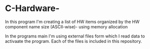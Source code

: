 # C-Hardware-
In this program I'm creating a list of HW items organized by the HW component name size (ASCII-wise)- using memory allocation

In the programs main I'm using external files form which I read data to activaate the program. Each of the files is included in this repository.

